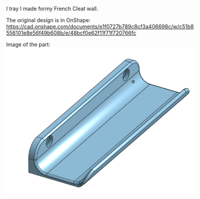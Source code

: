 I tray I made formy French Cleat wall.

The original design is in OnShape:
https://cad.onshape.com/documents/e1f0727b789c8cf3a406698c/w/c51b8556101e8e56f49b608b/e/48bcf0e62f11f71f720766fc

Image of the part:
![Cleat-Tray](Cleat-Tray.png)
